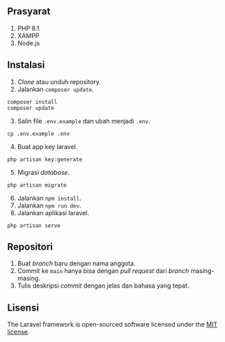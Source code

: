 ## Prasyarat
1. PHP 8.1
2. XAMPP
3. Node.js 

## Instalasi

1. *Clone* atau unduh repository.
2. Jalankan `composer update`.
```
composer install
composer update
```
3. Salin file `.env.example` dan ubah menjadi `.env`.
```
cp .env.example .env
```
4. Buat app key laravel.
```
php artisan key:generate
```
5. Migrasi *database*.
```
php artisan migrate
```
6. Jalankan `npm install`.
7. Jalankan `npm run dev`.
8. Jalankan aplikasi laravel.
```
php artisan serve
```

## Repositori
1. Buat *branch* baru dengan nama anggota.
2. Commit ke `main` hanya bisa dengan *pull request* dari *branch* masing-masing.
3. Tulis deskripsi *commit* dengan jelas dan bahasa yang tepat.

## Lisensi

The Laravel framework is open-sourced software licensed under the [MIT license](https://opensource.org/licenses/MIT).
